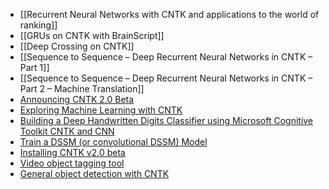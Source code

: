 * [[Recurrent Neural Networks with CNTK and applications to the world of ranking]]
* [[GRUs on CNTK with BrainScript]]
* [[Deep Crossing on CNTK]]
* [[Sequence to Sequence – Deep Recurrent Neural Networks in CNTK – Part 1]]
* [[Sequence to Sequence – Deep Recurrent Neural Networks in CNTK – Part 2 – Machine Translation]]
* [Announcing CNTK 2.0 Beta](https://blogs.microsoft.com/next/2016/10/25/microsoft-releases-beta-microsoft-cognitive-toolkit-deep-learning-advances/#sm.000004x6ch0g27el9uqyncbkkl6ct)
* [Exploring Machine Learning with CNTK](https://msdn.microsoft.com/en-us/magazine/mt791798.aspx)
* [Building a Deep Handwritten Digits Classifier using Microsoft Cognitive Toolkit CNTK and CNN](https://medium.com/@tuzzer/building-a-deep-handwritten-digits-classifier-using-microsoft-cognitive-toolkit-6ae966caec69#.tveftb27o)
* [Train a DSSM (or convolutional DSSM) Model](https://github.com/Microsoft/CNTK/wiki/Train-a-DSSM-%28or-a-convolutional-DSSM%29-model)
* [Installing CNTK v2.0 beta](https://jamesmccaffrey.wordpress.com/2017/02/25/installing-cntk-v2-0-beta/)
* [Video object tagging tool](https://www.microsoft.com/reallifecode/2017/04/10/end-end-object-detection-box/)
* [General object detection with CNTK](https://www.microsoft.com/reallifecode/2017/04/10/object-detection-using-cntk/)